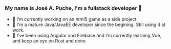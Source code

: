 ### My name is José A. Puche, I'm a fullstack developer 👋

- 🔭 I’m currently working on an html5 game as a side project
- 🔭 I'm a mature Java/JavaEE developer since the begining. Still using it at work.
- 🌱 I've been using Angular and Firebase and I’m currently learning Vue, and keep an eye on Rust and deno
<!--
- 👯 I’m looking to collaborate on ...
- 🤔 I’m looking for help with ... Machine Learning
- 💬 Ask me about ...Anything
- 📫 How to reach me: ...
- 😄 Pronouns: ...
- ⚡ Fun fact: ...
-->
